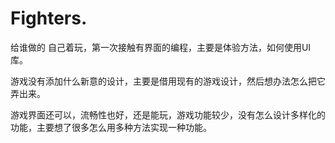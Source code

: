 # Fighters.
给谁做的
自己着玩，第一次接触有界面的编程，主要是体验方法，如何使用UI库。

游戏没有添加什么新意的设计，主要是借用现有的游戏设计，然后想办法怎么把它弄出来。

游戏界面还可以，流畅性也好，还是能玩，游戏功能较少，没有怎么设计多样化的功能，主要想了很多怎么用多种方法实现一种功能。
